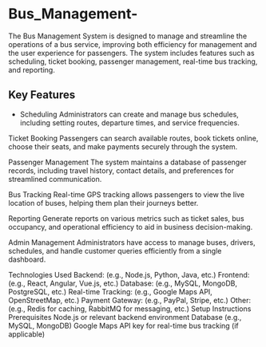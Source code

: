 # Bus_Management-

The Bus Management System is designed to manage and streamline the operations of a bus service, improving both efficiency for management and the user experience for passengers. The system includes features such as scheduling, ticket booking, passenger management, real-time bus tracking, and reporting.

## Key Features

* Scheduling
Administrators can create and manage bus schedules, including setting routes, departure times, and service frequencies.

Ticket Booking
Passengers can search available routes, book tickets online, choose their seats, and make payments securely through the system.

Passenger Management
The system maintains a database of passenger records, including travel history, contact details, and preferences for streamlined communication.

Bus Tracking
Real-time GPS tracking allows passengers to view the live location of buses, helping them plan their journeys better.

Reporting
Generate reports on various metrics such as ticket sales, bus occupancy, and operational efficiency to aid in business decision-making.

Admin Management
Administrators have access to manage buses, drivers, schedules, and handle customer queries efficiently from a single dashboard.

Technologies Used
Backend: (e.g., Node.js, Python, Java, etc.)
Frontend: (e.g., React, Angular, Vue.js, etc.)
Database: (e.g., MySQL, MongoDB, PostgreSQL, etc.)
Real-time Tracking: (e.g., Google Maps API, OpenStreetMap, etc.)
Payment Gateway: (e.g., PayPal, Stripe, etc.)
Other: (e.g., Redis for caching, RabbitMQ for messaging, etc.)
Setup Instructions
Prerequisites
Node.js or relevant backend environment
Database (e.g., MySQL, MongoDB)
Google Maps API key for real-time bus tracking (if applicable)
